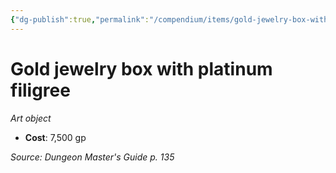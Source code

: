 ```yaml
---
{"dg-publish":true,"permalink":"/compendium/items/gold-jewelry-box-with-platinum-filigree/","tags":["compendium/src/5e/dmg","item/wealth/art-object"]}
---
```


# Gold jewelry box with platinum filigree
*Art object*  

- **Cost**: 7,500 gp

*Source: Dungeon Master's Guide p. 135*